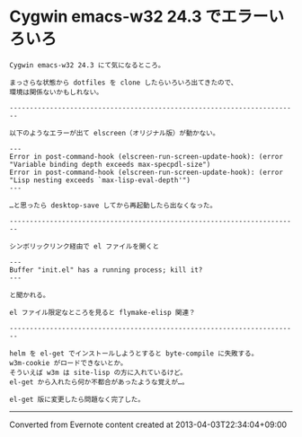 # Cygwin emacs-w32 24.3 でエラーいろいろ
```
Cygwin emacs-w32 24.3 にて気になるところ。

まっさらな状態から dotfiles を clone したらいろいろ出てきたので、
環境は関係ないかもしれない。

------------------------------------------------------------------------

以下のようなエラーが出て elscreen（オリジナル版）が動かない。

---
Error in post-command-hook (elscreen-run-screen-update-hook): (error "Variable binding depth exceeds max-specpdl-size")
Error in post-command-hook (elscreen-run-screen-update-hook): (error "Lisp nesting exceeds `max-lisp-eval-depth'")
---

…と思ったら desktop-save してから再起動したら出なくなった。

------------------------------------------------------------------------

シンボリックリンク経由で el ファイルを開くと

---
Buffer "init.el" has a running process; kill it?
---

と聞かれる。

el ファイル限定なところを見ると flymake-elisp 関連？

------------------------------------------------------------------------

helm を el-get でインストールしようとすると byte-compile に失敗する。
w3m-cookie がロードできないとか。
そういえば w3m は site-lisp の方に入れているけど。
el-get から入れたら何か不都合があったような覚えが…。

el-get 版に変更したら問題なく完了した。
```

------------------------------------------------------------------------

Converted from Evernote content created at 2013-04-03T22:34:04+09:00